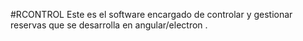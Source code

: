#RCONTROL
Este es el software encargado de  controlar y gestionar reservas que se desarrolla en angular/electron .

